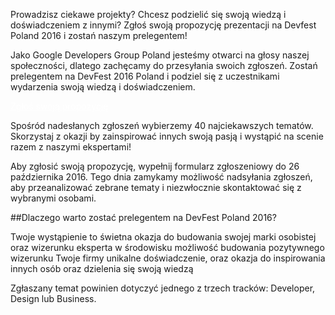 Prowadzisz ciekawe projekty? Chcesz podzielić się swoją wiedzą i doświadczeniem z innymi? Zgłoś swoją propozycję prezentacji na Devfest Poland 2016 i zostań naszym prelegentem!

Jako Google Developers Group Poland jesteśmy otwarci na głosy naszej społeczności, dlatego zachęcamy do przesyłania swoich zgłoszeń. Zostań prelegentem na DevFest 2016 Poland i podziel się z uczestnikami wydarzenia swoją wiedzą i doświadczeniem.



<div class="text-center">
<a href="https://goo.gl/3fO5zc" target="_blank" class="style-scope header-content" style="color: white; ">
  <paper-button class="primary style-scope header-content x-scope paper-button-0" raised="" role="button" tabindex="0" animated="" aria-disabled="false" elevation="1">Zgłoś swoją propozycję</paper-button>
</a>
</div>

Spośród nadesłanych zgłoszeń wybierzemy 40 najciekawszych tematów. Skorzystaj z okazji by zainspirować innych swoją pasją i wystąpić na scenie razem z naszymi ekspertami!

Aby zgłosić swoją propozycję, wypełnij formularz zgłoszeniowy do 26 października 2016. Tego dnia zamykamy możliwość nadsyłania zgłoszeń, aby przeanalizować zebrane tematy i niezwłocznie skontaktować się z wybranymi osobami.

##Dlaczego warto zostać prelegentem na DevFest Poland 2016?

Twoje wystąpienie to świetna okazja do budowania swojej marki osobistej oraz wizerunku eksperta w środowisku
możliwość budowania pozytywnego wizerunku Twoje firmy
unikalne doświadczenie, oraz okazja do inspirowania innych osób oraz dzielenia się swoją wiedzą

Zgłaszany temat powinien dotyczyć jednego z trzech tracków: Developer, Design lub Business.
